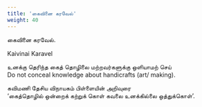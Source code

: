 ```yaml
---
title: 'கைவினை கரவேல்'
weight: 40
---
```

 

கைவினை கரவேல்.

Kaivinai Karavel

உனக்கு தெரிந்த கைத் தொழிலை மற்றவர்களுக்கு ஒளியாமற் செய்  
Do not conceal knowledge about handicrafts (art/ making).

கவிமணி தேசிய விநாயகம் பிள்ளையின் அறிவுரை  
‘கைத்தொழில் ஒன்றைக் கற்றுக் கொள் கவலை உனக்கில்லை ஒத்துக்கொள்’.